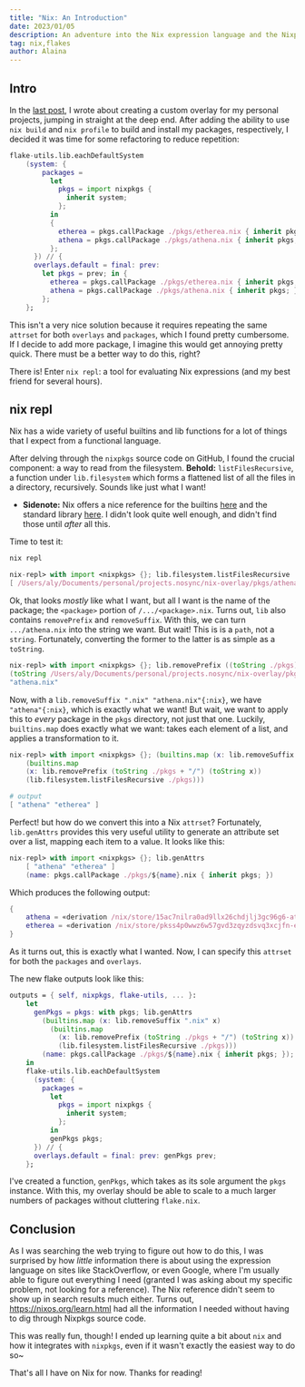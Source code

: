 ```yaml
---
title: "Nix: An Introduction"
date: 2023/01/05
description: An adventure into the Nix expression language and the Nixpkgs standard library to improve my overlay.
tag: nix,flakes
author: Alaina
---
```


## Intro

In the [last post](/posts/overlays), I wrote about creating a custom overlay for my personal projects, jumping in straight at the deep end. After adding the ability to use `nix build` and `nix profile` to build and install my packages, respectively, I decided it was time for some refactoring to reduce repetition:

```nix {10-11,16-17}
flake-utils.lib.eachDefaultSystem
    (system: {
        packages =
          let
            pkgs = import nixpkgs {
              inherit system;
            };
          in
          {
            etherea = pkgs.callPackage ./pkgs/etherea.nix { inherit pkgs; };
            athena = pkgs.callPackage ./pkgs/athena.nix { inherit pkgs; };
          };
      }) // {
      overlays.default = final: prev:
        let pkgs = prev; in {
          etherea = pkgs.callPackage ./pkgs/etherea.nix { inherit pkgs; };
          athena = pkgs.callPackage ./pkgs/athena.nix { inherit pkgs; };
        };
    };
```
This isn't a very nice solution because it requires repeating the same `attrset` for both `overlays` and `packages`, which I found pretty cumbersome. If I decide to add more package, I imagine this would get annoying pretty quick. There must be a better way to do this, right? 

There is! Enter `nix repl`: a tool for evaluating Nix expressions (and my best friend for several hours).

## nix repl

Nix has a wide variety of useful builtins and lib functions for a lot of things that I expect from a functional language. 

After delving through the `nixpkgs` source code on GitHub, I found the crucial component: a way to read from the filesystem. **Behold:** `listFilesRecursive`, a function under `lib.filesystem` which forms a flattened list of all the files in a directory, recursively. Sounds like just what I want!

- **Sidenote:** Nix offers a nice reference for the builtins [here](https://nixos.org/manual/nix/stable/language/builtins.html) and the standard library [here](https://nixos.org/manual/nixpkgs/stable/#sec-functions-library). I didn't look quite well enough, and didn't find those until *after* all this.

Time to test it:

```sh
nix repl
```

```nix
nix-repl> with import <nixpkgs> {}; lib.filesystem.listFilesRecursive ./pkgs
[ /Users/aly/Documents/personal/projects.nosync/nix-overlay/pkgs/athena.nix /Users/aly/Documents/personal/projects.nosync/nix-overlay/pkgs/etherea.nix ]
```

Ok, that looks *mostly* like what I want, but all I want is the name of the package; the `<package>` portion of `/.../<package>.nix`. Turns out, `lib` also contains `removePrefix` and `removeSuffix`. With this, we can turn `.../athena.nix` into the string we want. But wait! This is is a `path`, not a `string`. Fortunately, converting the former to the latter is as simple as a `toString`. 

```nix
nix-repl> with import <nixpkgs> {}; lib.removePrefix ((toString ./pkgs) + "/") 
(toString /Users/aly/Documents/personal/projects.nosync/nix-overlay/pkgs/athena.nix)
"athena.nix"
```

Now, with a `lib.removeSuffix ".nix" "athena.nix"{:nix}`, we have `"athena"{:nix}`, which is exactly what we want! But wait, we want to apply this to *every* package in the `pkgs` directory, not just that one. Luckily, `builtins.map` does exactly what we want: takes each element of a list, and applies a transformation to it.

```nix
nix-repl> with import <nixpkgs> {}; (builtins.map (x: lib.removeSuffix ".nix" x)
	(builtins.map
	(x: lib.removePrefix (toString ./pkgs + "/") (toString x))
	(lib.filesystem.listFilesRecursive ./pkgs)))
```

```nix
# output
[ "athena" "etherea" ]
```

Perfect! but how do we convert this into a Nix `attrset`? Fortunately, `lib.genAttrs` provides this very useful utility to generate an attribute set over a list, mapping each item to a value. It looks like this:

```nix
nix-repl> with import <nixpkgs> {}; lib.genAttrs 
	[ "athena" "etherea" ] 
	(name: pkgs.callPackage ./pkgs/${name}.nix { inherit pkgs; })
```

Which produces the following output:

```nix
{ 
	athena = «derivation /nix/store/15ac7nilra0ad9llx26chdjlj3gc96g6-athena-0.1.0.drv»; 
	etherea = «derivation /nix/store/pkss4p0wwz6w57gvd3zqyzdsvq3xcjfn-etherea-0.2.3.drv»; 
}
```

As it turns out, this is exactly what I wanted. Now, I can specify this `attrset` for both the `packages` and `overlays`.

The new flake outputs look like this:

```nix {3-8,18,20}
outputs = { self, nixpkgs, flake-utils, ... }:
    let
      genPkgs = pkgs: with pkgs; lib.genAttrs
        (builtins.map (x: lib.removeSuffix ".nix" x)
          (builtins.map
            (x: lib.removePrefix (toString ./pkgs + "/") (toString x))
            (lib.filesystem.listFilesRecursive ./pkgs)))
        (name: pkgs.callPackage ./pkgs/${name}.nix { inherit pkgs; });
    in
    flake-utils.lib.eachDefaultSystem
      (system: {
        packages =
          let
            pkgs = import nixpkgs {
              inherit system;
            };
          in
          genPkgs pkgs;
      }) // {
      overlays.default = final: prev: genPkgs prev;
    };
```

I've created a function, `genPkgs`, which takes as its sole argument the `pkgs` instance. With this, my overlay should be able to scale to a much larger numbers of packages without cluttering `flake.nix`.

## Conclusion

As I was searching the web trying to figure out how to do this, I was surprised by how *little* information there is about using the expression language on sites like StackOverflow, or even Google, where I'm usually able to figure out everything I need (granted I was asking about my specific problem, not looking for a reference). The Nix reference didn't seem to show up in search results much either. Turns out, https://nixos.org/learn.html had all the information I needed without having to dig through Nixpkgs source code.

This was really fun, though! I ended up learning quite a bit about `nix` and how it integrates with `nixpkgs`, even if it wasn't exactly the easiest way to do so~

That's all I have on Nix for now. Thanks for reading!